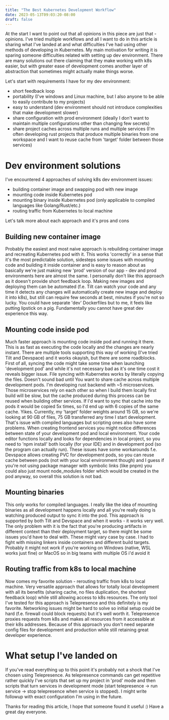 ```yaml
---
title: "The Best Kubernetes Development Workflow"
date: 2023-05-13T09:03:20-08:00
draft: false
---
```

At the start I want to point out that all opinions in this piece are just that - opinions. I've tried multiple workflows and all I want to do in this
article is sharing what I've landed at and what difficulties I've had using other methods of developing in Kubernetes. My main motivation for writing it is 
sparing someone difficulties related with setting up dev environment. There are many solutions out there claiming that they make working with k8s easier, but with greater ease of development comes another layer of abstraction that sometimes might actually make things worse.

Let's start with requirements I have for my dev environment:
- short feedback loop
- portability (I've windows and Linux machine, but I also anyone to be able to easily contribute to my projects)
- easy to understand (dev environment should not introduce complexities that make development slower)
- share configuration with prod environment (ideally I don't want to maintain multiple configurations other than changing few secrets)
- share project caches across multiple runs and multiple services (I'm often developing rust projects that produce multiple binaries from one workspace and I want to
reuse cache from 'target' folder between those services)

# Dev environment solutions

I've encountered 4 approaches of solving k8s dev environment issues:
- building container image and swapping pod with new image
- mounting code inside Kubernetes pod
- mounting binary inside Kubernetes pod (only applicable to compiled languages like Golang/Rust/etc.)
- routing traffic from Kubernetes to local machine

Let's talk more about each approach and it's pros and cons

## Building new container image
Probably the easiest and most naive approach is rebuilding container image and recreating Kubernetes pod with it. This works 'correctly' in a sense that it's the most
predictable solution, sidesteps some issues with mounting code and building it inside container and is easy to reason about as basically we're just making new 'prod'
version of our app - dev and prod environments here are almost the same. I personally don't like this approach as it doesn't provide short feedback loop. Making new images
and deploying them can be automated (f.e. Tilt can watch your code and any time it detects any changes will automatically create new image and deploy it into k8s), but still
can require few seconds at best, minutes if you're not so lucky. You could have separate 'dev' Dockerfiles but to me, it feels like putting lipstick on a pig. Fundamentally
you cannot have great dev experience this way.

## Mounting code inside pod
Much faster approach is mounting code inside pod and running it there. This is as fast as executing the code locally and the changes are nearly instant. There are multiple tools supporting this way of working (I've tried Tilt and Devspace) and it works okayish, but there are some roadblocks. First of all, syncing the code might take some time
when launching 'development pod' and while it's not necessary bad as it's one time cost it reveals bigger issue. File syncing with Kubernetes works by literally copying the files. Doesn't sound bad until You want to share cache across multiple development pods. I'm developing rust backend with ~5 microservices. Those microservices rely on each other so when I build them locally first build will be slow, but the cache produced during this process can be reused when building other services. If I'd want to sync that cache into the pods it would be copied 5x times, so I'd end up with 6 copies of the same cache. Yikes. Currently, my 'target' folder weights around 15 GB, so we're looking at 90 GB of files, 75 GB transferred any time I start development. That's issue with compiled languages but scripting ones also have some problems. When creating frontend services you might notice differences between state of your development pod and local environment. Your code editor functions locally and looks for dependencies in local project, so you need to 'npm install' both locally (for your IDE) and in development pod (so the program can actually run). These issues have some workarounds f.e. Devspace allows creating PVC for development pods, so you can reuse cache between pods (not with your local environment though) and I guess if you're not using package manager with symbolic links (like pnpm) you could also just mount node_modules folder which would be created in the pod anyway, so overall this solution is not bad.

## Mounting binaries
This only works for compiled languages. I really like the idea of mounting binaries as all development happens locally and all you're really doing is watching produced output to sync it into the pod. This approach is supported by both Tilt and Devspace and when it works - it works very well. The only problem with it is the fact that you're producing artifacts in different context than their deployment target, so there might be some issues you'd have to deal with. These might vary case by case. I had to fight with missing linkers inside containers and different build targets. Probably it might not work if you're working on Windows (native, WSL works just fine) or MacOS so in big teams with multiple OS i'd avoid it

## Routing traffic from k8s to local machine
Now comes my favorite solution - rerouting traffic from k8s to local machine. Very versatile approach that allows for totally local development with all its benefits
(sharing cache, no files duplication, the shortest feedback loop) while still allowing access to k8s resources. The only tool I've tested for this approach is Telepresence and this definitely is my favorite. Networking issues might be hard to solve so initial setup could be hard (f.e. firewall could block requests) but it's well worth it. Telepresence proxies requests from k8s and makes all resources from it accessible at their k8s addresses. Because of this approach you don't need separate config files for
development and production while still retaining great developer experience.

# What setup I've landed on
If you've read everything up to this point it's probably not a shock that I've chosen using Telepresence. As telepresence commands can get repetitive rather quickly I've scripts that set up my project in 'prod' mode and then scripts that turn services in development mode (start telepresence → run service → stop telepresence when service is stopped). I might write followup with exact configuration I'm using in the future.

Thanks for reading this article, I hope that someone found it useful :) Have a great day everyone.

